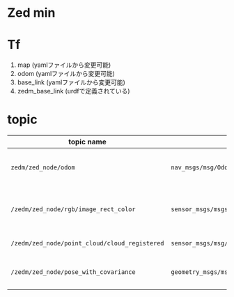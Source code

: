 # Zed min

# Tf
1. map (yamlファイルから変更可能)
2. odom (yamlファイルから変更可能)
3. base_link (yamlファイルから変更可能)
4. zedm_base_link (urdfで定義されている)

# topic 
|topic name| type | description |
| ---| ---| --- |
|`zedm/zed_node/odom` | `nav_msgs/msg/Odometry` |odom->base_linkのposeとtwist|
|`/zedm/zed_node/rgb/image_rect_color`|`sensor_msgs/msgs/Image` | 左右のカメラの画像を統合した画像 |
|`/zedm/zed_node/point_cloud/cloud_registered`| `sensor_msgs/msg/PointCloud2`|ポインtクラウド|
|`/zedm/zed_node/pose_with_covariance`|`geometry_msgs/msg/PoseWithCovarianceStamped`|mapに対するbase_linkの位置姿勢|
